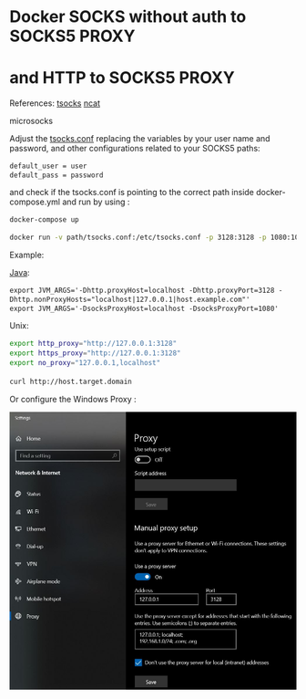 # Docker SOCKS without auth to SOCKS5 PROXY
# and    HTTP to SOCKS5 PROXY

References: 
[tsocks](http://manpages.ubuntu.com/manpages/bionic/man8/tsocks.8.html)
[ncat](http://manpages.ubuntu.com/manpages/bionic/en/man1/ncat.1.html)

microsocks

Adjust the [tsocks.conf](http://manpages.ubuntu.com/manpages/bionic/man5/tsocks.conf.5.html) replacing the variables by your user name and password, 
and other configurations related to your SOCKS5 paths: 

```
default_user = user
default_pass = password
```

and check if the tsocks.conf is pointing to the correct path inside docker-compose.yml and run by using : 


```bash
docker-compose up 
```

```bash
docker run -v path/tsocks.conf:/etc/tsocks.conf -p 3128:3128 -p 1080:1080  greogoriomomm/microtsocks:latest 
```

Example: 

[Java](https://docs.oracle.com/javase/7/docs/technotes/guides/net/proxies.html): 
```
export JVM_ARGS='-Dhttp.proxyHost=localhost -Dhttp.proxyPort=3128 -Dhttp.nonProxyHosts="localhost|127.0.0.1|host.example.com"'
export JVM_ARGS='-DsocksProxyHost=localhost -DsocksProxyPort=1080'
```

Unix:
```bash
export http_proxy="http://127.0.0.1:3128"
export https_proxy="http://127.0.0.1:3128"
export no_proxy="127.0.0.1,localhost" 

curl http://host.target.domain
```

Or configure the Windows Proxy :

![Windows proxy](./proxy.jpg)
